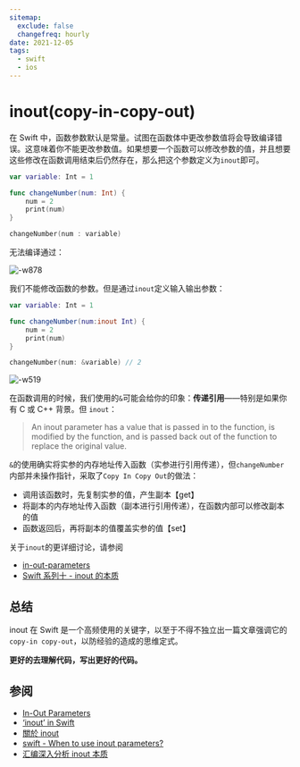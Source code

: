```yaml
---
sitemap:
  exclude: false
  changefreq: hourly
date: 2021-12-05
tags:
  - swift
  - ios
---
```


# inout(copy-in-copy-out)

在 Swift 中，函数参数默认是常量。试图在函数体中更改参数值将会导致编译错误。这意味着你不能更改参数值。如果想要一个函数可以修改参数的值，并且想要这些修改在函数调用结束后仍然存在，那么把这个参数定义为`inout`即可。

```swift
var variable: Int = 1

func changeNumber(num: Int) {
    num = 2
    print(num)
}

changeNumber(num : variable)
```

无法编译通过：

![-w878](https://p3-juejin.byteimg.com/tos-cn-i-k3u1fbpfcp/c14b5428f0864b6086c9a44d4a04ebdc~tplv-k3u1fbpfcp-zoom-1.image)

我们不能修改函数的参数。但是通过`inout`定义输入输出参数：

```swift
var variable: Int = 1

func changeNumber(num:inout Int) {
    num = 2
    print(num)
}

changeNumber(num: &variable) // 2
```

![-w519](https://p3-juejin.byteimg.com/tos-cn-i-k3u1fbpfcp/5e5099808cfa463f8c1862d79fe000bd~tplv-k3u1fbpfcp-zoom-1.image)

在函数调用的时候，我们使用的`&`可能会给你的印象：**传递引用**——特别是如果你有 C 或 C++ 背景。但 `inout`：

> An inout parameter has a value that is passed in to the function, is modified by the function, and is passed back out of the function to replace the original value.

`&`的使用确实将实参的内存地址传入函数（实参进行引用传递），但`changeNumber`内部并未操作指针，采取了`Copy In Copy Out`的做法：

- 调用该函数时，先复制实参的值，产生副本【get】
- 将副本的内存地址传入函数（副本进行引用传递），在函数内部可以修改副本的值
- 函数返回后，再将副本的值覆盖实参的值【set】

关于`inout`的更详细讨论，请参阅

- [in-out-parameters](https://swiftgg.gitbook.io/swift/yu-yan-can-kao/06_declarations#in-out-parameters)
- [Swift 系列十 - inout 的本质](https://www.cnblogs.com/idbeny/p/swift-syntax-inout.html)

## 总结

inout 在 Swift 是一个高频使用的关键字，以至于不得不独立出一篇文章强调它的 `copy-in copy-out`，以防经验的造成的思维定式。

**更好的去理解代码，写出更好的代码。**

## 参阅

- [In-Out Parameters](https://docs.swift.org/swift-book/ReferenceManual/Declarations.html#ID545)
- [‘inout’ in Swift](https://agrawalsuneet.medium.com/inout-in-swift-53fa441c3a26)
- [關於 inout](https://likeabossapp.com/2018/01/03/swift%E5%B0%8F%E6%95%99%E5%AE%A4-%E9%97%9C%E6%96%BCinout%EF%BC%88copy-copy-out%EF%BC%89/)
- [swift - When to use inout parameters?](https://try2explore.com/questions/10172533)
- [汇编深入分析 inout 本质](https://juejin.cn/post/6844903891075776519)

